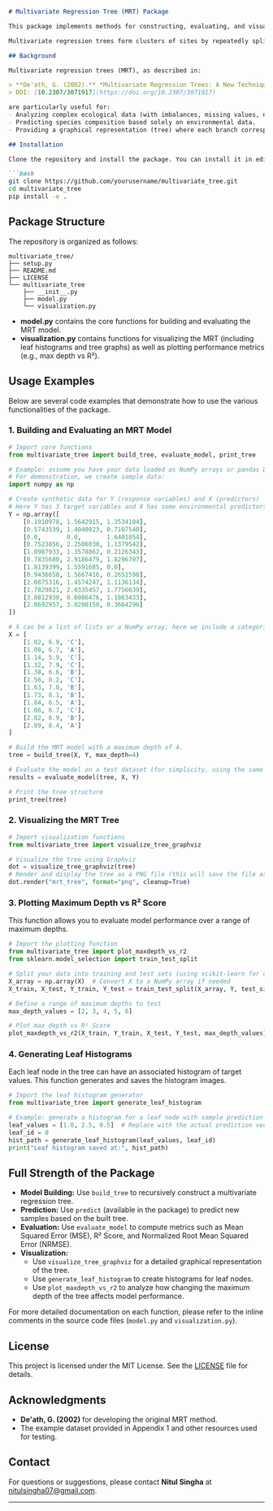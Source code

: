 

```markdown
# Multivariate Regression Tree (MRT) Package

This package implements methods for constructing, evaluating, and visualizing **Multivariate Regression Trees (MRT)**. MRT is a statistical technique developed by De'ath (2002) for exploring, describing, and predicting relationships between multispecies data and environmental characteristics.

Multivariate regression trees form clusters of sites by repeatedly splitting the data with simple rules based on environmental variables. Each split minimizes the dissimilarity of sites within clusters, and the final tree provides both a predictive model and an ecological interpretation of species assemblages relative to environmental conditions.

## Background

Multivariate regression trees (MRT), as described in:

> **De'ath, G. (2002).** *Multivariate Regression Trees: A New Technique for Modeling Species-Environment Relationships.* **Ecology, 83(4),** 1105–1117.  
> DOI: [10.2307/3071917](https://doi.org/10.2307/3071917)

are particularly useful for:
- Analyzing complex ecological data (with imbalances, missing values, nonlinear relationships, and high-order interactions).
- Predicting species composition based solely on environmental data.
- Providing a graphical representation (tree) where each branch corresponds to a species assemblage and its associated habitat.

## Installation

Clone the repository and install the package. You can install it in editable mode for development.

```bash
git clone https://github.com/yourusername/multivariate_tree.git
cd multivariate_tree
pip install -e .
```

## Package Structure

The repository is organized as follows:

```
multivariate_tree/
├── setup.py
├── README.md
├── LICENSE
└── multivariate_tree
    ├── __init__.py
    ├── model.py
    └── visualization.py
```

- **model.py** contains the core functions for building and evaluating the MRT model.
- **visualization.py** contains functions for visualizing the MRT (including leaf histograms and tree graphs) as well as plotting performance metrics (e.g., max depth vs R²).

## Usage Examples

Below are several code examples that demonstrate how to use the various functionalities of the package.

### 1. Building and Evaluating an MRT Model

```python
# Import core functions
from multivariate_tree import build_tree, evaluate_model, print_tree

# Example: assume you have your data loaded as NumPy arrays or pandas DataFrames.
# For demonstration, we create sample data:
import numpy as np

# Create synthetic data for Y (response variables) and X (predictors)
# Here Y has 3 target variables and X has some environmental predictors.
Y = np.array([
    [0.1910978, 1.5642915, 1.3534104],
    [0.5743539, 1.4040023, 0.7107540],
    [0.0,       0.0,       1.6401854],
    [0.7523856, 2.2506030, 1.1379542],
    [1.0987933, 1.3578862, 0.2126343],
    [0.7835680, 2.9186479, 1.8296707],
    [1.8139399, 1.5591685, 0.0],
    [0.9436658, 1.5667416, 0.2651598],
    [2.0875316, 1.4574247, 1.1136134],
    [1.7829821, 2.0335457, 1.7756639],
    [3.0812930, 0.6086476, 1.1863433],
    [2.8692957, 3.0200150, 0.3664296]
])

# X can be a list of lists or a NumPy array; here we include a categorical variable in the last column.
X = [
    [1.02, 6.9, 'C'],
    [1.08, 6.7, 'A'],
    [1.14, 5.9, 'C'],
    [1.32, 7.9, 'C'],
    [1.38, 6.6, 'B'],
    [1.56, 8.2, 'C'],
    [1.63, 7.0, 'B'],
    [1.73, 8.1, 'B'],
    [1.84, 6.5, 'A'],
    [1.86, 6.7, 'C'],
    [2.82, 6.9, 'B'],
    [2.89, 8.4, 'A']
]

# Build the MRT model with a maximum depth of 4.
tree = build_tree(X, Y, max_depth=4)

# Evaluate the model on a test dataset (for simplicity, using the same data here)
results = evaluate_model(tree, X, Y)

# Print the tree structure
print_tree(tree)
```

### 2. Visualizing the MRT Tree

```python
# Import visualization functions
from multivariate_tree import visualize_tree_graphviz

# Visualize the tree using Graphviz
dot = visualize_tree_graphviz(tree)
# Render and display the tree as a PNG file (this will save the file as "mrt_tree.png")
dot.render("mrt_tree", format="png", cleanup=True)
```

### 3. Plotting Maximum Depth vs R² Score

This function allows you to evaluate model performance over a range of maximum depths.

```python
# Import the plotting function
from multivariate_tree import plot_maxdepth_vs_r2
from sklearn.model_selection import train_test_split

# Split your data into training and test sets (using scikit-learn for convenience)
X_array = np.array(X)  # Convert X to a NumPy array if needed
X_train, X_test, Y_train, Y_test = train_test_split(X_array, Y, test_size=0.3, random_state=42)

# Define a range of maximum depths to test
max_depth_values = [2, 3, 4, 5, 6]

# Plot max depth vs R² Score
plot_maxdepth_vs_r2(X_train, Y_train, X_test, Y_test, max_depth_values)
```

### 4. Generating Leaf Histograms

Each leaf node in the tree can have an associated histogram of target values. This function generates and saves the histogram images.

```python
# Import the leaf histogram generator
from multivariate_tree import generate_leaf_histogram

# Example: generate a histogram for a leaf node with sample prediction values.
leaf_values = [1.0, 2.5, 0.5]  # Replace with the actual prediction vector from a leaf node
leaf_id = 0
hist_path = generate_leaf_histogram(leaf_values, leaf_id)
print("Leaf histogram saved at:", hist_path)
```

## Full Strength of the Package

- **Model Building:** Use `build_tree` to recursively construct a multivariate regression tree.
- **Prediction:** Use `predict` (available in the package) to predict new samples based on the built tree.
- **Evaluation:** Use `evaluate_model` to compute metrics such as Mean Squared Error (MSE), R² Score, and Normalized Root Mean Squared Error (NRMSE).
- **Visualization:**  
  - Use `visualize_tree_graphviz` for a detailed graphical representation of the tree.
  - Use `generate_leaf_histogram` to create histograms for leaf nodes.
  - Use `plot_maxdepth_vs_r2` to analyze how changing the maximum depth of the tree affects model performance.

For more detailed documentation on each function, please refer to the inline comments in the source code files (`model.py` and `visualization.py`).

## License

This project is licensed under the MIT License. See the [LICENSE](LICENSE) file for details.

## Acknowledgments

- **De'ath, G. (2002)** for developing the original MRT method.
- The example dataset provided in Appendix 1 and other resources used for testing.

## Contact

For questions or suggestions, please contact **Nitul Singha** at [nitulsingha07@gmail.com](mailto:nitulsingha07@gmail.com).

---


